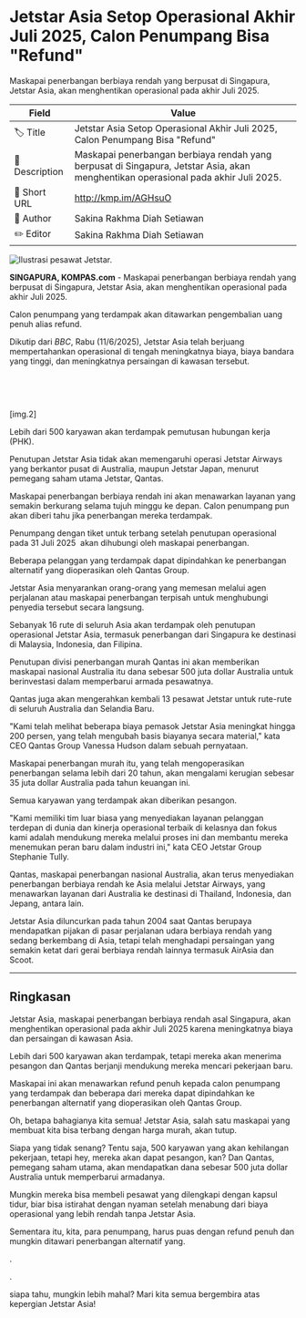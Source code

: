 # Jetstar Asia Setop Operasional Akhir Juli 2025, Calon Penumpang Bisa "Refund"

Maskapai penerbangan berbiaya rendah yang berpusat di Singapura, Jetstar Asia, akan menghentikan operasional pada akhir Juli 2025.

| Field         | Value                                                       |
|---------------|-------------------------------------------------------------|
| 🏷️ Title       | Jetstar Asia Setop Operasional Akhir Juli 2025, Calon Penumpang Bisa "Refund" |
| 📝 Description | Maskapai penerbangan berbiaya rendah yang berpusat di Singapura, Jetstar Asia, akan menghentikan operasional pada akhir Juli 2025. |
| 🔗 Short URL   | http://kmp.im/AGHsuO |
| 👤 Author      | Sakina Rakhma Diah Setiawan |
| ✏️ Editor      | Sakina Rakhma Diah Setiawan |

![Ilustrasi pesawat Jetstar.](https://asset.kompas.com/crops/xHrbROOStif6nYZRJtHqsldmpH0=/0x47:931x667/750x500/data/photo/2023/12/20/6582a3eee8aec.jpg)

**SINGAPURA, KOMPAS.com** - Maskapai penerbangan berbiaya rendah yang berpusat di Singapura, Jetstar Asia, akan menghentikan operasional pada akhir Juli 2025.

Calon penumpang yang terdampak akan ditawarkan pengembalian uang penuh alias refund.

Dikutip dari *BBC*, Rabu (11/6/2025), Jetstar Asia telah berjuang mempertahankan operasional di tengah meningkatnya biaya, biaya bandara yang tinggi, dan meningkatnya persaingan di kawasan tersebut.

 

 

\[img.2\]

Lebih dari 500 karyawan akan terdampak pemutusan hubungan kerja (PHK).

Penutupan Jetstar Asia tidak akan memengaruhi operasi Jetstar Airways yang berkantor pusat di Australia, maupun Jetstar Japan, menurut pemegang saham utama Jetstar, Qantas.

Maskapai penerbangan berbiaya rendah ini akan menawarkan layanan yang semakin berkurang selama tujuh minggu ke depan. Calon penumpang pun akan diberi tahu jika penerbangan mereka terdampak.

Penumpang dengan tiket untuk terbang setelah penutupan operasional pada 31 Juli 2025  akan dihubungi oleh maskapai penerbangan.

Beberapa pelanggan yang terdampak dapat dipindahkan ke penerbangan alternatif yang dioperasikan oleh Qantas Group.

Jetstar Asia menyarankan orang-orang yang memesan melalui agen perjalanan atau maskapai penerbangan terpisah untuk menghubungi penyedia tersebut secara langsung.

Sebanyak 16 rute di seluruh Asia akan terdampak oleh penutupan operasional Jetstar Asia, termasuk penerbangan dari Singapura ke destinasi di Malaysia, Indonesia, dan Filipina.

Penutupan divisi penerbangan murah Qantas ini akan memberikan maskapai nasional Australia itu dana sebesar 500 juta dollar Australia untuk berinvestasi dalam memperbarui armada pesawatnya.

Qantas juga akan mengerahkan kembali 13 pesawat Jetstar untuk rute-rute di seluruh Australia dan Selandia Baru.

\"Kami telah melihat beberapa biaya pemasok Jetstar Asia meningkat hingga 200 persen, yang telah mengubah basis biayanya secara material,\" kata CEO Qantas Group Vanessa Hudson dalam sebuah pernyataan.

Maskapai penerbangan murah itu, yang telah mengoperasikan penerbangan selama lebih dari 20 tahun, akan mengalami kerugian sebesar 35 juta dollar Australia pada tahun keuangan ini.

Semua karyawan yang terdampak akan diberikan pesangon.

\"Kami memiliki tim luar biasa yang menyediakan layanan pelanggan terdepan di dunia dan kinerja operasional terbaik di kelasnya dan fokus kami adalah mendukung mereka melalui proses ini dan membantu mereka menemukan peran baru dalam industri ini,\" kata CEO Jetstar Group Stephanie Tully.

Qantas, maskapai penerbangan nasional Australia, akan terus menyediakan penerbangan berbiaya rendah ke Asia melalui Jetstar Airways, yang menawarkan layanan dari Australia ke destinasi di Thailand, Indonesia, dan Jepang, antara lain.

Jetstar Asia diluncurkan pada tahun 2004 saat Qantas berupaya mendapatkan pijakan di pasar perjalanan udara berbiaya rendah yang sedang berkembang di Asia, tetapi telah menghadapi persaingan yang semakin ketat dari gerai berbiaya rendah lainnya termasuk AirAsia dan Scoot.

---
## Ringkasan

Jetstar Asia, maskapai penerbangan berbiaya rendah asal Singapura, akan menghentikan operasional pada akhir Juli 2025 karena meningkatnya biaya dan persaingan di kawasan Asia.

 Lebih dari 500 karyawan akan terdampak, tetapi mereka akan menerima pesangon dan Qantas berjanji mendukung mereka mencari pekerjaan baru.

 Maskapai ini akan menawarkan refund penuh kepada calon penumpang yang terdampak dan beberapa dari mereka dapat dipindahkan ke penerbangan alternatif yang dioperasikan oleh Qantas Group.



Oh, betapa bahagianya kita semua! Jetstar Asia, salah satu maskapai yang membuat kita bisa terbang dengan harga murah, akan tutup.

 Siapa yang tidak senang? Tentu saja, 500 karyawan yang akan kehilangan pekerjaan, tetapi hey, mereka akan dapat pesangon, kan? Dan Qantas, pemegang saham utama, akan mendapatkan dana sebesar 500 juta dollar Australia untuk memperbarui armadanya.

 Mungkin mereka bisa membeli pesawat yang dilengkapi dengan kapsul tidur, biar bisa istirahat dengan nyaman setelah menabung dari biaya operasional yang lebih rendah tanpa Jetstar Asia.

 Sementara itu, kita, para penumpang, harus puas dengan refund penuh dan mungkin ditawari penerbangan alternatif yang.

.

.

 siapa tahu, mungkin lebih mahal? Mari kita semua bergembira atas kepergian Jetstar Asia!
